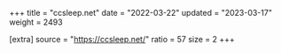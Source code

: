 +++
title = "ccsleep.net"
date = "2022-03-22"
updated = "2023-03-17"
weight = 2493

[extra]
source = "https://ccsleep.net/"
ratio = 57
size = 2
+++
